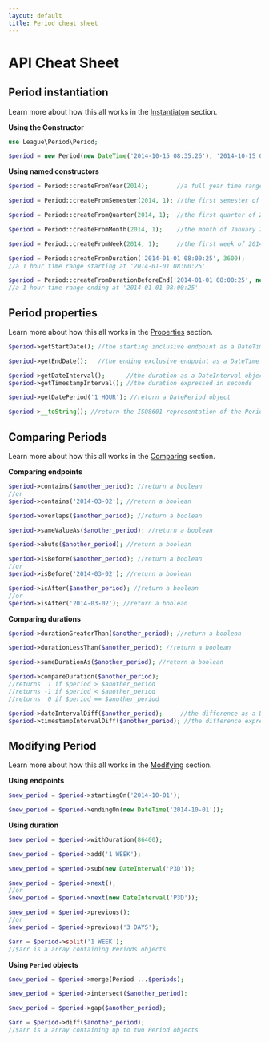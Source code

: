 ```yaml
---
layout: default
title: Period cheat sheet
---
```


# API Cheat Sheet

## Period instantiation

Learn more about how this all works in the [Instantiaton](/api/instantiation/) section.

__Using the Constructor__

~~~php
use League\Period\Period;

$period = new Period(new DateTime('2014-10-15 08:35:26'), '2014-10-15 08:53:12');
~~~

__Using named constructors__

~~~php
$period = Period::createFromYear(2014);        //a full year time range
~~~

~~~php
$period = Period::createFromSemester(2014, 1); //the first semester of 2014
~~~

~~~php
$period = Period::createFromQuarter(2014, 1);  //the first quarter of 2014
~~~

~~~php
$period = Period::createFromMonth(2014, 1);    //the month of January 2014
~~~

~~~php
$period = Period::createFromWeek(2014, 1);     //the first week of 2014
~~~

~~~php
$period = Period::createFromDuration('2014-01-01 08:00:25', 3600);
//a 1 hour time range starting at '2014-01-01 08:00:25'
~~~

~~~php
$period = Period::createFromDurationBeforeEnd('2014-01-01 08:00:25', new DateInterval('PT1H'));
//a 1 hour time range ending at '2014-01-01 08:00:25'
~~~

## Period properties

Learn more about how this all works in the [Properties](/api/properties/) section.

~~~php
$period->getStartDate(); //the starting inclusive endpoint as a DateTime object
~~~

~~~php
$period->getEndDate();   //the ending exclusive endpoint as a DateTime object
~~~

~~~php
$period->getDateInterval();      //the duration as a DateInterval object
$period->getTimestampInterval(); //the duration expressed in seconds
~~~

~~~php
$period->getDatePeriod('1 HOUR'); //return a DatePeriod object
~~~

~~~php
$period->__toString(); //return the ISO8601 representation of the Period
~~~

## Comparing Periods

Learn more about how this all works in the [Comparing](/api/comparing/) section.

__Comparing endpoints__

~~~php
$period->contains($another_period); //return a boolean
//or
$period->contains('2014-03-02'); //return a boolean
~~~

~~~php
$period->overlaps($another_period); //return a boolean
~~~

~~~php
$period->sameValueAs($another_period); //return a boolean
~~~

~~~php
$period->abuts($another_period); //return a boolean
~~~

~~~php
$period->isBefore($another_period); //return a boolean
//or
$period->isBefore('2014-03-02'); //return a boolean
~~~

~~~php
$period->isAfter($another_period); //return a boolean
//or
$period->isAfter('2014-03-02'); //return a boolean
~~~

__Comparing durations__

~~~php
$period->durationGreaterThan($another_period); //return a boolean
~~~

~~~php
$period->durationLessThan($another_period); //return a boolean
~~~

~~~php
$period->sameDurationAs($another_period); //return a boolean
~~~

~~~php
$period->compareDuration($another_period);
//returns  1 if $period > $another_period
//returns -1 if $period < $another_period
//returns  0 if $period == $another_period
~~~

~~~php
$period->dateIntervalDiff($another_period);     //the difference as a DateInterval object
$period->timestampIntervalDiff($another_period); //the difference expressed in seconds
~~~

## Modifying Period

Learn more about how this all works in the [Modifying](/api/modifying/) section.

__Using endpoints__

~~~php
$new_period = $period->startingOn('2014-10-01');
~~~

~~~php
$new_period = $period->endingOn(new DateTime('2014-10-01'));
~~~

__Using duration__

~~~php
$new_period = $period->withDuration(86400);
~~~

~~~php
$new_period = $period->add('1 WEEK');
~~~

~~~php
$new_period = $period->sub(new DateInterval('P3D'));
~~~

~~~php
$new_period = $period->next();
//or
$new_period = $period->next(new DateInterval('P3D'));
~~~

~~~php
$new_period = $period->previous();
//or
$new_period = $period->previous('3 DAYS');
~~~

~~~php
$arr = $period->split('1 WEEK');
//$arr is a array containing Periods objects
~~~

__Using `Period` objects__

~~~php
$new_period = $period->merge(Period ...$periods);
~~~

~~~php
$new_period = $period->intersect($another_period);
~~~

~~~php
$new_period = $period->gap($another_period);
~~~

~~~php
$arr = $period->diff($another_period);
//$arr is a array containing up to two Period objects
~~~


